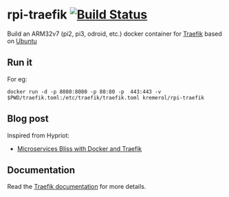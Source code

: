 # rpi-traefik [![Build Status](https://travis-ci.org/kremerol/rpi-traefik.svg?branch=master)](https://travis-ci.org/hypriot/rpi-traefik)

Build an ARM32v7 (pi2, pi3, odroid, etc.) docker container for [Traefik](https://traefik.io/) based on [Ubuntu](http://ubuntu.com/)

## Run it

For eg:

```
docker run -d -p 8080:8080 -p 80:80 -p  443:443 -v $PWD/traefik.toml:/etc/traefik/traefik.toml kremerol/rpi-traefik
```

## Blog post

Inspired from Hypriot: 
* [Microservices Bliss with Docker and Traefik](http://blog.hypriot.com/post/microservices-bliss-with-docker-and-traefik/)

## Documentation

Read the [Traefik documentation](https://docs.traefik.io/) for more details.
